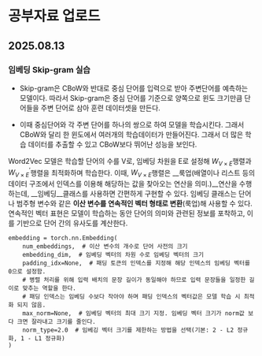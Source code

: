 # 공부자료 업로드

## 2025.08.13
### 임베딩 Skip-gram 실습
- Skip-gram은 CBoW와 반대로 중심 단어를 입력으로 받아 주변단어를 예측하는 모델이다. 따라서 Skip-gram은 중심 단어를 기준으로 양쪽으로 윈도 크기만큼 단어들을 주변 단어로 삼아 훈련 데이터셋을 만든다.
  
- 이때 중심단어와 각 주변 단어를 하나의 쌍으로 하여 모델을 학습시킨다. 그래서 CBoW와 달리 한 윈도에서 여러개의 학습데이터가 만들어진다. 그래서 더 많은 학습 데이터를 추출할 수 있고 CBoW보다 뛰어난 성능을 보인다.

Word2Vec 모델은 학습할 단어의 수를 V로, 임베딩 차원을 E로 설정해 $W_{V\times E}$행렬과 $W_{V\times E}^\prime$행렬을 최적화하며 학습한다. 이때, $W_{V\times E}$행렬은 __룩업(배열이나 리스트 등의 데이터 구조에서 인덱스를 이용해 해당하는 값을 찾아오는 연산을 의미.)__연산을 수행하는데, __임베딩__클래스를 사용하면 간편하게 구현할 수 있다.
임베딩 클래스는 단어나 범주형 변수와 같은 __이산 변수를 연속적인 벡터 형태로 변환__(룩업)해 사용할 수 있다. 연속적인 벡터 표현은 모델이 학습하는 동안 단어의 의미와 관련된 정보를 포착하고, 이를 기반으로 단어 간의 유사도를 계산한다.
```
embedding = torch.nn.Embedding(
    num_embeddings,  # 이산 변수의 개수로 단어 사전의 크기
    embedding_dim,  # 임베딩 벡터의 차원 수로 임베딩 벡터의 크기
    padding_idx=None,  # 패딩 토큰의 인덱스를 지정해 해당 인덱스의 임베딩 벡터를 0으로 설정함. 
    # 병렬 처리를 위해 입력 배치의 문장 길이가 동일해야 하므로 입력 문장들을 일정한 길이로 맞추는 역할을 한다.
    # 패딩 인덱스는 임베딩 수보다 작아야 하며 패딩 인덱스의 벡터값은 모델 학습 시 최적화 되지 않음.
    max_norm=None,  # 임베딩 벡터의 최대 크기 지정. 임베딩 벡터 크기가 norm값 보다 크면 잘라내고 크기를 줄인다.
    norm_type=2.0  # 임베깅 벡터 크기를 제한하는 방법을 선택(기본: 2 - L2 정규화, 1 - L1 정규화)
)
```
